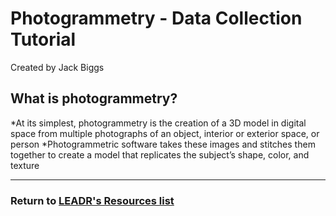 # Photogrammetry - Data Collection Tutorial
Created by Jack Biggs

## What is photogrammetry?
*At its simplest, photogrammetry is the creation of a 3D model in digital space from multiple photographs of an object, interior or exterior space, or person
*Photogrammetric software takes these images and stitches them together to create a model that replicates the subject’s shape, color, and texture


  
-----
### Return to [LEADR's Resources list](https://leadr-msu.github.io/)

